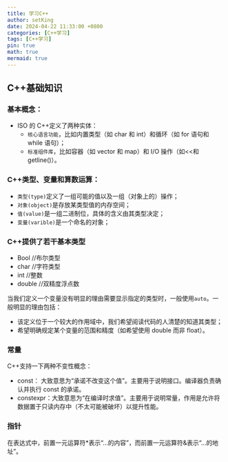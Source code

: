 ```yaml
---
title: 学习C++
author: setKing
date: 2024-04-22 11:33:00 +0800
categories: [C++学习]
tags: [C++学习]
pin: true
math: true
mermaid: true
---
```


## C++基础知识

### 基本概念：

- ISO 的 C++定义了两种实体：
  - `核心语言功能`，比如内置类型（如 char 和 int）和循环（如 for 语句和 while 语句）；
  - `标准组件库`，比如容器（如 vector 和 map）和 I/O 操作（如<<和 getline()）。

### C++类型、变量和算数运算：

- `类型(type)`定义了一组可能的值以及一组（对象上的）操作；
- `对象(object)`是存放某类型值的内存空间；
- `值(value)`是一组二进制位，具体的含义由其类型决定；
- `变量(varible)`是一个命名的对象；

### C++提供了若干基本类型

- Bool //布尔类型
- char //字符类型
- int //整数
- double //双精度浮点数

当我们定义一个变量没有明显的理由需要显示指定的类型时，一般使用`auto`。一般明显的理由包括：

- 该定义位于一个较大的作用域中，我们希望阅读代码的人清楚的知道其类型；
- 希望明确规定某个变量的范围和精度（如希望使用 double 而非 float）。

### 常量

C++支持一下两种不变性概念：

- const： 大致意思为“承诺不改变这个值”。主要用于说明接口。编译器负责确认并执行 const 的承诺。
- constexpr：大致意思为“在编译时求值”。主要用于说明常量，作用是允许将数据置于只读内存中（不太可能被破坏）以提升性能。

### 指针

在表达式中，前置一元运算符\*表示“...的内容”，而前置一元运算符&表示“...的地址”。
